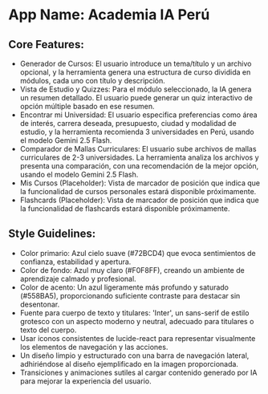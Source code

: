 # **App Name**: Academia IA Perú

## Core Features:

- Generador de Cursos: El usuario introduce un tema/título y un archivo opcional, y la herramienta genera una estructura de curso dividida en módulos, cada uno con título y descripción.
- Vista de Estudio y Quizzes: Para el módulo seleccionado, la IA genera un resumen detallado. El usuario puede generar un quiz interactivo de opción múltiple basado en ese resumen.
- Encontrar mi Universidad: El usuario especifica preferencias como área de interés, carrera deseada, presupuesto, ciudad y modalidad de estudio, y la herramienta recomienda 3 universidades en Perú, usando el modelo Gemini 2.5 Flash.
- Comparador de Mallas Curriculares: El usuario sube archivos de mallas curriculares de 2-3 universidades. La herramienta analiza los archivos y presenta una comparación, con una recomendación de la mejor opción, usando el modelo Gemini 2.5 Flash.
- Mis Cursos (Placeholder): Vista de marcador de posición que indica que la funcionalidad de cursos personales estará disponible próximamente.
- Flashcards (Placeholder): Vista de marcador de posición que indica que la funcionalidad de flashcards estará disponible próximamente.

## Style Guidelines:

- Color primario: Azul cielo suave (#72BCD4) que evoca sentimientos de confianza, estabilidad y apertura.
- Color de fondo: Azul muy claro (#F0F8FF), creando un ambiente de aprendizaje calmado y profesional.
- Color de acento: Un azul ligeramente más profundo y saturado (#558BA5), proporcionando suficiente contraste para destacar sin desentonar.
- Fuente para cuerpo de texto y titulares: 'Inter', un sans-serif de estilo grotesco con un aspecto moderno y neutral, adecuado para titulares o texto del cuerpo.
- Usar iconos consistentes de lucide-react para representar visualmente los elementos de navegación y las acciones.
- Un diseño limpio y estructurado con una barra de navegación lateral, adhiriéndose al diseño ejemplificado en la imagen proporcionada.
- Transiciones y animaciones sutiles al cargar contenido generado por IA para mejorar la experiencia del usuario.